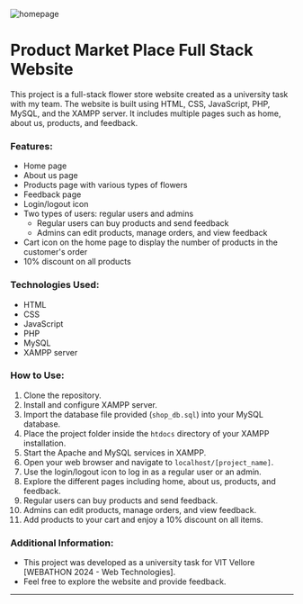 ![homepage](https://github.com/user-attachments/assets/63e94d44-b7a0-43ef-b30a-516af54e5c4c)


# Product Market Place Full Stack Website

This project is a full-stack flower store website created as a university task with my team. The website is built using HTML, CSS, JavaScript, PHP, MySQL, and the XAMPP server. It includes multiple pages such as home, about us, products, and feedback. 

### Features:
- Home page
- About us page
- Products page with various types of flowers
- Feedback page
- Login/logout icon
- Two types of users: regular users and admins
    - Regular users can buy products and send feedback
    - Admins can edit products, manage orders, and view feedback
- Cart icon on the home page to display the number of products in the customer's order
- 10% discount on all products

### Technologies Used:
- HTML
- CSS
- JavaScript
- PHP
- MySQL
- XAMPP server

### How to Use:
1. Clone the repository.
2. Install and configure XAMPP server.
3. Import the database file provided (`shop_db.sql`) into your MySQL database.
4. Place the project folder inside the `htdocs` directory of your XAMPP installation.
5. Start the Apache and MySQL services in XAMPP.
6. Open your web browser and navigate to `localhost/[project_name]`.
7. Use the login/logout icon to log in as a regular user or an admin.
8. Explore the different pages including home, about us, products, and feedback.
9. Regular users can buy products and send feedback.
10. Admins can edit products, manage orders, and view feedback.
11. Add products to your cart and enjoy a 10% discount on all items.

### Additional Information:
- This project was developed as a university task for VIT Vellore [WEBATHON 2024 - Web Technologies].
- Feel free to explore the website and provide feedback.

---
